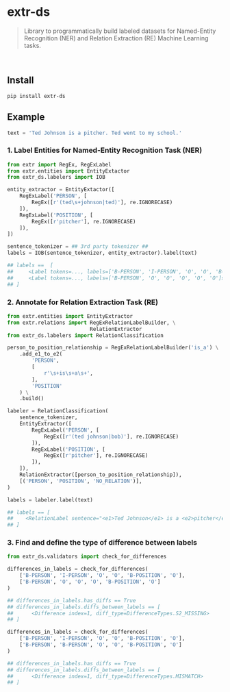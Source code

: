 # extr-ds
> Library to programmatically build labeled datasets for Named-Entity Recognition (NER) and Relation Extraction (RE) Machine Learning tasks.

<br />

## Install

```
pip install extr-ds
```

## Example

```python
text = 'Ted Johnson is a pitcher. Ted went to my school.'
```

### 1. Label Entities for Named-Entity Recognition Task (NER)

```python
from extr import RegEx, RegExLabel
from extr.entities import EntityExtactor
from extr_ds.labelers import IOB

entity_extractor = EntityExtactor([
    RegExLabel('PERSON', [
        RegEx([r'(ted\s+johnson|ted)'], re.IGNORECASE)
    ]),
    RegExLabel('POSITION', [
        RegEx([r'pitcher'], re.IGNORECASE)
    ]),
])

sentence_tokenizer = ## 3rd party tokenizer ##
labels = IOB(sentence_tokenizer, entity_extractor).label(text)

## labels ==  [
##     <Label tokens=..., labels=['B-PERSON', 'I-PERSON', 'O', 'O', 'B-POSITION', 'O']>,
##     <Label tokens=..., labels=['B-PERSON', 'O', 'O', 'O', 'O', 'O']>
## ]
```

### 2. Annotate for Relation Extraction Task (RE)

```python
from extr.entities import EntityExtractor
from extr.relations import RegExRelationLabelBuilder, \
                           RelationExtractor
from extr_ds.labelers import RelationClassification

person_to_position_relationship = RegExRelationLabelBuilder('is_a') \
    .add_e1_to_e2(
        'PERSON',
        [
            r'\s+is\s+a\s+',
        ],
        'POSITION'
    ) \
    .build()

labeler = RelationClassification(
    sentence_tokenizer,
    EntityExtractor([
        RegExLabel('PERSON', [
            RegEx([r'(ted johnson|bob)'], re.IGNORECASE)
        ]),
        RegExLabel('POSITION', [
            RegEx([r'pitcher'], re.IGNORECASE)
        ]),
    ]),
    RelationExtractor([person_to_position_relationship]),
    [('PERSON', 'POSITION', 'NO_RELATION')],
)

labels = labeler.label(text)

## labels == [
##    <RelationLabel sentence="<e1>Ted Johnson</e1> is a <e2>pitcher</e2>." label="is_a">
## ]
```

### 3. Find and define the type of difference between labels

```python
from extr_ds.validators import check_for_differences

differences_in_labels = check_for_differences(
    ['B-PERSON', 'I-PERSON', 'O', 'O', 'B-POSITION', 'O'],
    ['B-PERSON', 'O', 'O', 'O', 'B-POSITION', 'O']
)

## differences_in_labels.has_diffs == True
## differences_in_labels.diffs_between_labels == [
##      <Difference index=1, diff_type=DifferenceTypes.S2_MISSING>
## ]

differences_in_labels = check_for_differences(
    ['B-PERSON', 'I-PERSON', 'O', 'O', 'B-POSITION', 'O'],
    ['B-PERSON', 'B-PERSON', 'O', 'O', 'B-POSITION', 'O']
)

## differences_in_labels.has_diffs == True
## differences_in_labels.diffs_between_labels == [
##      <Difference index=1, diff_type=DifferenceTypes.MISMATCH>
## ]
```
